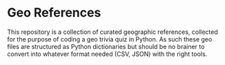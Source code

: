 # Geo References 

This repository is a collection of curated geographic references, collected for the purpose of coding a geo trivia quiz in Python. As such these geo files are structured as Python dictionaries but should be no brainer to convert into whatever format needed (CSV, JSON) with the right tools.
